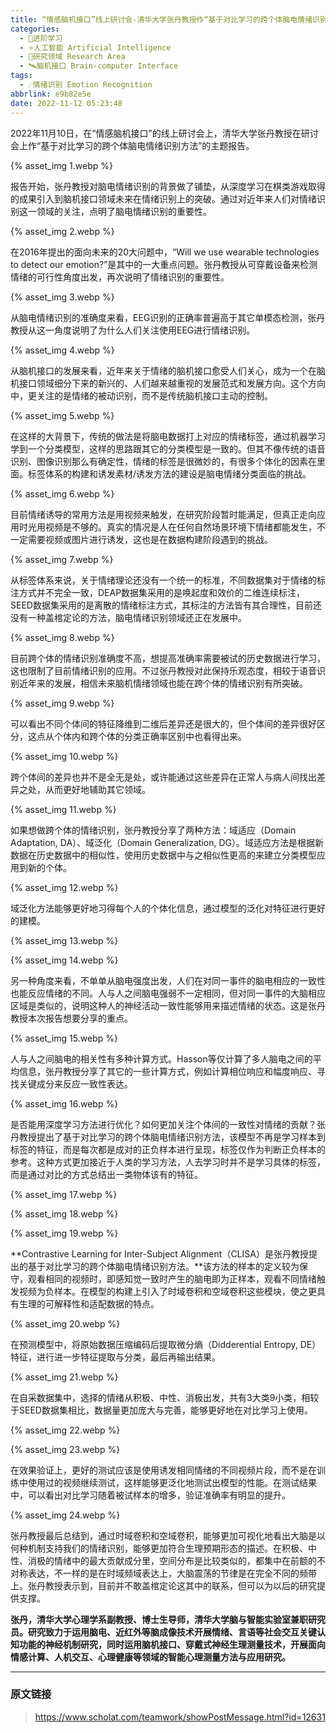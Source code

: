 ```yaml
---
title: “情感脑机接口”线上研讨会-清华大学张丹教授作“基于对比学习的跨个体脑电情绪识别方法”的主题报告
categories:
  - 🌙进阶学习
  - ⭐人工智能 Artificial Intelligence
  - 💫研究领域 Research Area
  - 🛰️脑机接口 Brain-computer Interface
tags:
  - ☄️情绪识别 Emotion Recognition
abbrlink: e9b82e5e
date: 2022-11-12 05:23:48
---
```


2022年11月10日，在“情感脑机接口”的线上研讨会上，清华大学张丹教授在研讨会上作“基于对比学习的跨个体脑电情绪识别方法”的主题报告。

{% asset_img 1.webp %}

<!--more-->

报告开始，张丹教授对脑电情绪识别的背景做了铺垫，从深度学习在棋类游戏取得的成果引入到脑机接口领域未来在情绪识别上的突破。通过对近年来人们对情绪识别这一领域的关注，点明了脑电情绪识别的重要性。

{% asset_img 2.webp %}

在2016年提出的面向未来的20大问题中，“Will we use wearable technologies to detect our emotion?”是其中的一大重点问题。张丹教授从可穿戴设备来检测情绪的可行性角度出发，再次说明了情绪识别的重要性。

{% asset_img 3.webp %}

从脑电情绪识别的准确度来看，EEG识别的正确率普遍高于其它单模态检测，张丹教授从这一角度说明了为什么人们关注使用EEG进行情绪识别。

{% asset_img 4.webp %}

从脑机接口的发展来看，近年来关于情绪的脑机接口愈受人们关心，成为一个在脑机接口领域细分下来的新兴的、人们越来越重视的发展范式和发展方向。这个方向中，更关注的是情绪的被动识别，而不是传统脑机接口主动的控制。

{% asset_img 5.webp %}

在这样的大背景下，传统的做法是将脑电数据打上对应的情绪标签，通过机器学习学到一个分类模型，这样的思路跟其它的分类模型是一致的。但其不像传统的语音识别、图像识别那么有确定性，情绪的标签是很微妙的，有很多个体化的因素在里面。标签体系的构建和诱发素材/诱发方法的建设是脑电情绪分类面临的挑战。

{% asset_img 6.webp %}

目前情绪诱导的常用方法是用视频来触发，在研究阶段暂时能满足，但真正走向应用时光用视频是不够的。真实的情况是人在任何自然场景环境下情绪都能发生，不一定需要视频或图片进行诱发，这也是在数据构建阶段遇到的挑战。

{% asset_img 7.webp %}

从标签体系来说，关于情绪理论还没有一个统一的标准，不同数据集对于情绪的标注方式并不完全一致，DEAP数据集采用的是唤起度和效价的二维连续标注，SEED数据集采用的是离散的情绪标注方式，其标注的方法皆有其合理性，目前还没有一种盖棺定论的方法，脑电情绪识别领域还正在发展中。

{% asset_img 8.webp %}

目前跨个体的情绪识别准确度不高，想提高准确率需要被试的历史数据进行学习，这也限制了目前情绪识别的应用。不过张丹教授对此保持乐观态度，相较于语音识别近年来的发展，相信未来脑机情绪领域也能在跨个体的情绪识别有所突破。

{% asset_img 9.webp %}

可以看出不同个体间的特征降维到二维后差异还是很大的，但个体间的差异很好区分，这点从个体内和跨个体的分类正确率区别中也看得出来。

{% asset_img 10.webp %}

跨个体间的差异也并不是全无是处，或许能通过这些差异在正常人与病人间找出差异之处，从而更好地辅助其它领域。

{% asset_img 11.webp %}

如果想做跨个体的情绪识别，张丹教授分享了两种方法：域适应（Domain Adaptation, DA）、域泛化（Domain Generalization, DG）。域适应方法是根据新数据在历史数据中的相似性，使用历史数据中与之相似性更高的来建立分类模型应用到新的个体。

{% asset_img 12.webp %}

域泛化方法能够更好地习得每个人的个体化信息，通过模型的泛化对特征进行更好的建模。

{% asset_img 13.webp %}

{% asset_img 14.webp %}

另一种角度来看，不单单从脑电强度出发，人们在对同一事件的脑电相应的一致性也能反应情绪的不同。人与人之间脑电强弱不一定相同，但对同一事件的大脑相应区域是类似的，说明这种人的神经活动一致性能够用来描述情绪的状态。这是张丹教授本次报告想要分享的重点。

{% asset_img 15.webp %}

人与人之间脑电的相关性有多种计算方式。Hasson等仅计算了多人脑电之间的平均信息，张丹教授分享了其它的一些计算方式，例如计算相位响应和幅度响应、寻找关键成分来反应一致性表达。

{% asset_img 16.webp %}

是否能用深度学习方法进行优化？如何更加关注个体间的一致性对情绪的贡献？张丹教授提出了基于对比学习的跨个体脑电情绪识别方法，该模型不再是学习样本到标签的特征，而是每次都是成对的正负样本进行呈现，标签仅作为判断正负样本的参考。这种方式更加接近于人类的学习方法，人去学习时并不是学习具体的标签，而是通过对比的方式总结出一类物体该有的特征。

{% asset_img 17.webp %}

{% asset_img 18.webp %}

{% asset_img 19.webp %}

**Contrastive Learning for Inter-Subject Alignment（CLISA）是张丹教授提出的基于对比学习的跨个体脑电情绪识别方法。**该方法的样本的定义较为保守，观看相同的视频时，即感知觉一致时产生的脑电即为正样本，观看不同情绪触发视频为负样本。在模型的构建上引入了时域卷积和空域卷积这些模块，使之更具有生理的可解释性和适配数据的特点。

{% asset_img 20.webp %}

在预测模型中，将原始数据压缩编码后提取微分熵（Didderential Entropy, DE）特征，进行进一步特征提取与分类，最后再输出结果。

{% asset_img 21.webp %}

在自采数据集中，选择的情绪从积极、中性、消极出发，共有3大类9小类，相较于SEED数据集相比，数据量更加庞大与完善，能够更好地在对比学习上使用。

{% asset_img 22.webp %}

{% asset_img 23.webp %}

在效果验证上，更好的测试应该是使用诱发相同情绪的不同视频片段，而不是在训练中使用过的视频继续测试，这样能够更泛化地测试出模型的性能。在测试结果中，可以看出对比学习随着被试样本的增多，验证准确率有明显的提升。

{% asset_img 24.webp %}

张丹教授最后总结到，通过时域卷积和空域卷积，能够更加可视化地看出大脑是以何种机制支持我们的情绪识别，能够更加符合生理预期形态的描述。在积极、中性、消极的情绪中的最大贡献成分里，空间分布是比较类似的，都集中在前额的不对称表达，不一样的是在时域频域表达上，大脑震荡的节律是在完全不同的频带上。张丹教授表示到，目前并不敢盖棺定论这其中的联系，但可以为以后的研究提供支撑。

**张丹，清华大学心理学系副教授、博士生导师，清华大学脑与智能实验室兼职研究员。研究致力于运用脑电、近红外等脑成像技术开展情绪、言语等社会交互关键认知功能的神经机制研究，同时运用脑机接口、穿戴式神经生理测量技术，开展面向情感计算、人机交互、心理健康等领域的智能心理测量方法与应用研究。**

***

### 原文链接

> <https://www.scholat.com/teamwork/showPostMessage.html?id=12631>
